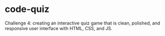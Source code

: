 # code-quiz
Challenge 4:  creating an interactive quiz game that is clean, polished, and responsive user interface with HTML, CSS, and JS.
